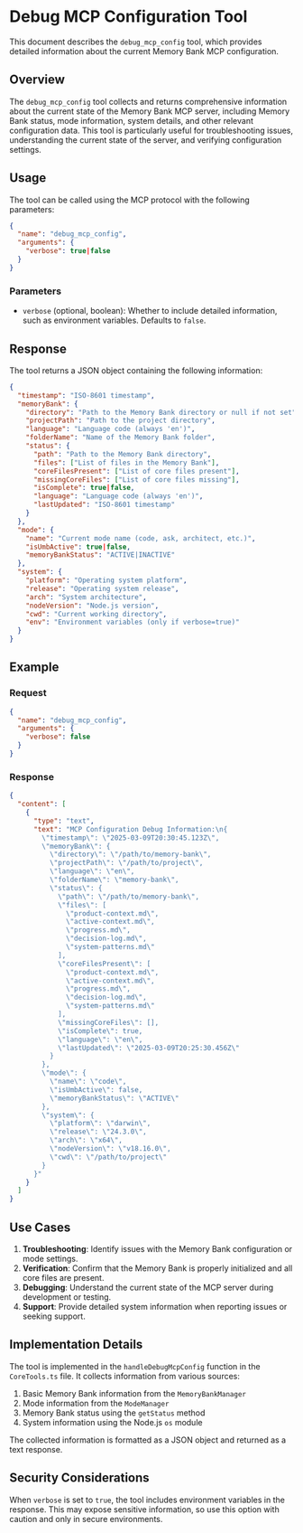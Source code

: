 # Debug MCP Configuration Tool

This document describes the `debug_mcp_config` tool, which provides detailed information about the current Memory Bank MCP configuration.

## Overview

The `debug_mcp_config` tool collects and returns comprehensive information about the current state of the Memory Bank MCP server, including Memory Bank status, mode information, system details, and other relevant configuration data. This tool is particularly useful for troubleshooting issues, understanding the current state of the server, and verifying configuration settings.

## Usage

The tool can be called using the MCP protocol with the following parameters:

```json
{
  "name": "debug_mcp_config",
  "arguments": {
    "verbose": true|false
  }
}
```

### Parameters

- `verbose` (optional, boolean): Whether to include detailed information, such as environment variables. Defaults to `false`.

## Response

The tool returns a JSON object containing the following information:

```json
{
  "timestamp": "ISO-8601 timestamp",
  "memoryBank": {
    "directory": "Path to the Memory Bank directory or null if not set",
    "projectPath": "Path to the project directory",
    "language": "Language code (always 'en')",
    "folderName": "Name of the Memory Bank folder",
    "status": {
      "path": "Path to the Memory Bank directory",
      "files": ["List of files in the Memory Bank"],
      "coreFilesPresent": ["List of core files present"],
      "missingCoreFiles": ["List of core files missing"],
      "isComplete": true|false,
      "language": "Language code (always 'en')",
      "lastUpdated": "ISO-8601 timestamp"
    }
  },
  "mode": {
    "name": "Current mode name (code, ask, architect, etc.)",
    "isUmbActive": true|false,
    "memoryBankStatus": "ACTIVE|INACTIVE"
  },
  "system": {
    "platform": "Operating system platform",
    "release": "Operating system release",
    "arch": "System architecture",
    "nodeVersion": "Node.js version",
    "cwd": "Current working directory",
    "env": "Environment variables (only if verbose=true)"
  }
}
```

## Example

### Request

```json
{
  "name": "debug_mcp_config",
  "arguments": {
    "verbose": false
  }
}
```

### Response

```json
{
  "content": [
    {
      "type": "text",
      "text": "MCP Configuration Debug Information:\n{
        \"timestamp\": \"2025-03-09T20:30:45.123Z\",
        \"memoryBank\": {
          \"directory\": \"/path/to/memory-bank\",
          \"projectPath\": \"/path/to/project\",
          \"language\": \"en\",
          \"folderName\": \"memory-bank\",
          \"status\": {
            \"path\": \"/path/to/memory-bank\",
            \"files\": [
              \"product-context.md\",
              \"active-context.md\",
              \"progress.md\",
              \"decision-log.md\",
              \"system-patterns.md\"
            ],
            \"coreFilesPresent\": [
              \"product-context.md\",
              \"active-context.md\",
              \"progress.md\",
              \"decision-log.md\",
              \"system-patterns.md\"
            ],
            \"missingCoreFiles\": [],
            \"isComplete\": true,
            \"language\": \"en\",
            \"lastUpdated\": \"2025-03-09T20:25:30.456Z\"
          }
        },
        \"mode\": {
          \"name\": \"code\",
          \"isUmbActive\": false,
          \"memoryBankStatus\": \"ACTIVE\"
        },
        \"system\": {
          \"platform\": \"darwin\",
          \"release\": \"24.3.0\",
          \"arch\": \"x64\",
          \"nodeVersion\": \"v18.16.0\",
          \"cwd\": \"/path/to/project\"
        }
      }"
    }
  ]
}
```

## Use Cases

1. **Troubleshooting**: Identify issues with the Memory Bank configuration or mode settings.
2. **Verification**: Confirm that the Memory Bank is properly initialized and all core files are present.
3. **Debugging**: Understand the current state of the MCP server during development or testing.
4. **Support**: Provide detailed system information when reporting issues or seeking support.

## Implementation Details

The tool is implemented in the `handleDebugMcpConfig` function in the `CoreTools.ts` file. It collects information from various sources:

1. Basic Memory Bank information from the `MemoryBankManager`
2. Mode information from the `ModeManager`
3. Memory Bank status using the `getStatus` method
4. System information using the Node.js `os` module

The collected information is formatted as a JSON object and returned as a text response.

## Security Considerations

When `verbose` is set to `true`, the tool includes environment variables in the response. This may expose sensitive information, so use this option with caution and only in secure environments.